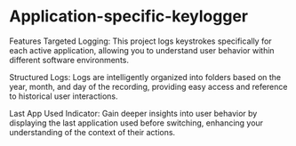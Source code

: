 # Application-specific-keylogger

Features
Targeted Logging: This project logs keystrokes specifically for each active application, allowing you to understand user behavior within different software environments.

Structured Logs: Logs are intelligently organized into folders based on the year, month, and day of the recording, providing easy access and reference to historical user interactions.

Last App Used Indicator: Gain deeper insights into user behavior by displaying the last application used before switching, enhancing your understanding of the context of their actions.
